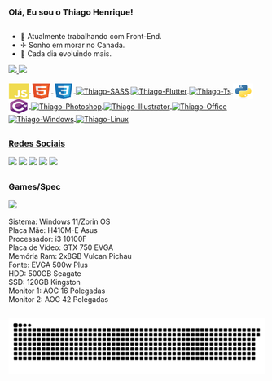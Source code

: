 ### Olá, Eu sou o Thiago Henrique!
##
- 🔭 Atualmente trabalhando com Front-End.
- ✈ Sonho em morar no Canada.
- 🧐 Cada dia evoluindo mais.

 <div>
  <a href="https://github.com/thiagohenr1">
  <img height="180em" src="https://github-readme-stats.vercel.app/api?username=thiagohenr1&show_icons=true&theme=chartreuse-dark&include_all_commits=true&count_private=true&border_radius=15px"/>
  <img height="180em" src="https://github-readme-stats.vercel.app/api/top-langs/?username=thiagohenr1&layout=compact&langs_count=7&theme=chartreuse-dark&border_radius=15px"/>
</div>
  
<div style="display: inline_block"><br>
  <img align="center" alt="Thiago-Js" height="30" width="40" src="https://raw.githubusercontent.com/devicons/devicon/master/icons/javascript/javascript-plain.svg">
  <img align="center" alt="Thiago-HTML" height="30" width="40" src="https://raw.githubusercontent.com/devicons/devicon/master/icons/html5/html5-original.svg">
  <img align="center" alt="Thiago-CSS" height="30" width="40" src="https://raw.githubusercontent.com/devicons/devicon/master/icons/css3/css3-original.svg">
  <img align="center" alt="Thiago-SASS" height="30" width="30" src="https://cdn.iconscout.com/icon/free/png-512/sass-226054.png">
  <img align="center" alt="Thiago-Flutter" height="30" width="30" src="https://cdn.iconscout.com/icon/free/png-512/flutter-2038877-1720090.png">
  <img align="center" alt="Thiago-Ts" height="30" width="30" src="https://icons-for-free.com/iconfiles/png/512/Android-1320568265274623818.png">
  <img align="center" alt="Thiago-Python" height="30" width="40" src="https://raw.githubusercontent.com/devicons/devicon/master/icons/python/python-original.svg">
  <img align="center" alt="Thiago-Csharp" height="30" width="40" src="https://raw.githubusercontent.com/devicons/devicon/master/icons/csharp/csharp-original.svg">
  <img align="center" alt="Thiago-Photoshop" height="30" width="30" src="https://insmac.org/uploads/posts/2020-10/1603470791_adobe-photoshop-2021.png">
  <img align="center" alt="Thiago-Illustrator" height="30" width="30" src="https://insmac.org/uploads/posts/2020-08/1597638381_illustrator.png">
  <img align="center" alt="Thiago-Office" height="30" width="30" src="https://upload.wikimedia.org/wikipedia/commons/thumb/5/5f/Microsoft_Office_logo_%282019%E2%80%93present%29.svg/480px-Microsoft_Office_logo_%282019%E2%80%93present%29.svg.png">
  <img align="center" alt="Thiago-Windows" height="30" width="30" src="https://logospng.org/download/windows-11/logo-windows-11-icon-1024.png">
  <img align="center" alt="Thiago-Linux" height="30" width="30" src="https://cdn.icon-icons.com/icons2/2415/PNG/512/linux_original_logo_icon_146433.png">
</div>
  
##

### Redes Sociais
<div>
  <a href="https://api.whatsapp.com/send?phone=5511966101861" target="_blank"><img src="https://img.shields.io/badge/WhatsApp-25D366?style=for-the-badge&logo=whatsapp&logoColor=white" target="_blank"></a>
  <a href="https://www.instagram.com/henr1_thiago" target="_blank"><img src="https://img.shields.io/badge/-Instagram-%23E4405F?style=for-the-badge&logo=instagram&logoColor=white" target="_blank"></a>
  <a href="https://www.facebook.com/ThiagoHenr1/" target="_blank"><img src="https://img.shields.io/badge/Facebook-1877F2?style=for-the-badge&logo=facebook&logoColor=white" target="_blank"></a>
  <a href = "mailto:souzathiagohenrique12gmail.com"><img src="https://img.shields.io/badge/Gmail-D14836?style=for-the-badge&logo=gmail&logoColor=white" target="_blank"></a>
  <a href="https://www.linkedin.com/in/thiagohenr1/" target="_blank"><img src="https://img.shields.io/badge/-LinkedIn-%230077B5?style=for-the-badge&logo=linkedin&logoColor=white" target="_blank"></a> 

##

### Games/Spec
  <a href="https://steamcommunity.com/id/Thiagohenr1/" target="_blank"><img src="https://img.shields.io/badge/Steam-000000?style=for-the-badge&logo=steam&logoColor=white" target="_blank"></a>
  <p>
  Sistema: Windows 11/Zorin OS<br>
  Placa Mãe: H410M-E Asus<br>
  Processador: i3 10100F<br>
  Placa de Vídeo: GTX 750 EVGA<br>
  Memória Ram: 2x8GB Vulcan Pichau<br>
  Fonte: EVGA 500w Plus<br>
  HDD: 500GB Seagate<br>
  SSD: 120GB Kingston<br>
  Monitor 1: AOC 16 Polegadas<br>
  Monitor 2: AOC 42 Polegadas<br>
  </p>

##
</div>

![Snake animation](https://github.com/thiagohenr1/thiagohenr1/blob/output/github-contribution-grid-snake.svg)
  
##
